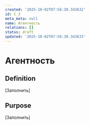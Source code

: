 ```yaml
---
created: '2025-10-02T07:56:30.343632'
id: C_3
meta_meta: null
name: Агентность
relations: []
status: draft
updated: '2025-10-02T07:56:30.343633'
---
```


# Агентность

## Definition
[Заполнить]

## Purpose
[Заполнить]